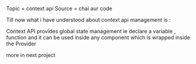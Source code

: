 Topic = context api
Source = chai aur code


Till now what i have understood about context api management is :

Context API provides global state management ie declare a variable , function and it can be used inside any component which is wrapped inside the Provider

more in next project
